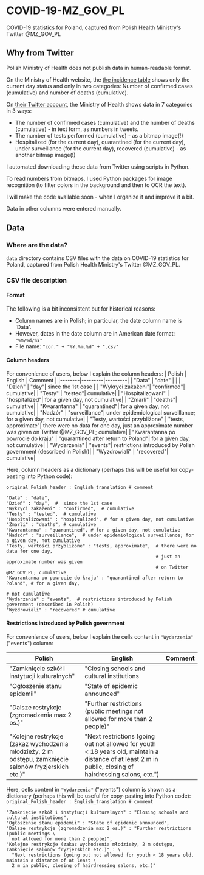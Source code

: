 # COVID-19-MZ_GOV_PL
COVID-19 statistics for Poland, captured from Polish Health Ministry's Twitter @MZ_GOV_PL

## Why from Twitter

Polish Ministry of Health does not publish data in human-readable format.

On the Ministry of Health website, the <a href="https://www.gov.pl/web/koronawirus/wykaz-zarazen-koronawirusem-sars-cov-2">the incidence table</a> shows only the current day status and only in two categories: Number of confirmed cases (cumulative) and number of deaths (cumulative).

On <a href="https://twitter.com/MZ_GOV_PL">their Twitter account</a>, the Ministry of Health shows data in 7 categories in 3 ways:

* The number of confirmed cases (cumulative) and the number of deaths (cumulative) - in text form, as numbers in tweets.
* The number of tests performed (cumulative) - as a bitmap image(!)
* Hospitalized (for the current day), quarantined (for the current day), under surveillance (for the current day), recovered (cumulative) - as another bitmap image(!)

I automated downloading these data from Twitter using scripts in Python.

To read numbers from bitmaps, I used Python packages for image recognition (to filter colors in the background and then to OCR the text).

I will make the code available soon - when I organize it and improve it a bit.

Data in other columns were entered manually.
## Data
### Where are the data?
`data` directory contains CSV files with the data on COVID-19 statistics for Poland, captured from Polish Health Ministry's Twitter @MZ_GOV_PL.
### CSV file description
#### Format
The following is a bit inconsistent but for historical reasons: 
* Column names are in Polish; in particular, the date column name is 'Data'. 
* However, dates in the date column are in American date format: `"%m/%d/%Y"`
* File name: `"cor." + "%Y.%m.%d" + ".csv"`

#### Column headers
For convenience of users, below I explain the column headers:
| Polish | English | Comment |
|--------|---------|---------|
| "Data" |  "date" |         | 
| "Dzień" |  "day"|   since the 1st case | 
| "Wykryci zakażeni"| "confirmed"|  cumulative| 
| "Testy" |  "tested"|  cumulative| 
| "Hospitalizowani" |  "hospitalized"| for a given day, not cumulative| 
| "Zmarli" |  "deaths"|  cumulative| 
| "Kwarantanna" |  "quarantined"| for a given day, not cumulative| 
| "Nadzór" |  "surveillance"|   under epidemiological surveillance; for a given day, not cumulative| 
| "Testy, wartości przybliżone" |  "tests, approximate"|  there were no data for one day, just an approximate number was given on Twitter @MZ_GOV_PL; cumulative| 
| "Kwarantanna po powrocie do kraju" | "quarantined after return to Poland"| for a given day, not cumulative| 
| "Wydarzenia" | "events"| restrictions introduced by Polish government (described in Polish)| 
| "Wyzdrowiali" |  "recovered"|  cumulative| 

Here, column headers as a dictionary (perhaps this will be useful for copy-pasting into Python code): 

`original_Polish_header : English_translation # comment` 

```
"Data" : "date", 
"Dzień" : "day",  #  since the 1st case 
"Wykryci zakażeni" : "confirmed",  # cumulative
"Testy" : "tested",  # cumulative
"Hospitalizowani" : "hospitalized", # for a given day, not cumulative
"Zmarli" : "deaths", # cumulative
"Kwarantanna" : "quarantined", # for a given day, not cumulative
"Nadzór" : "surveillance",  # under epidemiological surveillance; for a given day, not cumulative
"Testy, wartości przybliżone" : "tests, approximate",  # there were no data for one day, 
                                                       # just an approximate number was given 
                                                       # on Twitter @MZ_GOV_PL; cumulative
"Kwarantanna po powrocie do kraju" : "quarantined after return to Poland", # for a given day,
                                                                           # not cumulative
"Wydarzenia" : "events",  # restrictions introduced by Polish government (described in Polish)
"Wyzdrowiali" : "recovered" # cumulative
```
#### Restrictions introduced by Polish government
For convenience of users, below I explain the cells content in `"Wydarzenia"` ("events") column: 

| Polish | English | Comment |
|--------|---------|---------|
|"Zamknięcie szkół i instytucji kulturalnych"| "Closing schools and cultural institutions|
|"Ogłoszenie stanu epidemii"|"State of epidemic announced"|
|"Dalsze restrykcje (zgromadzenia max 2 os.)" | "Further restrictions (public meetings  not allowed for more than 2 people)"|
|"Kolejne restrykcje (zakaz wychodzenia młodzieży, 2 m odstępu, zamknięcie salonów fryzjerskich etc.)" | "Next restrictions (going out not allowed for youth < 18 years old, maintain a distance of at least  2 m in public, closing of hairdressing salons, etc.")|

Here, cells content in `"Wydarzenia"` ("events") column is shown as a dictionary (perhaps this will be useful for copy-pasting into Python code): 
`original_Polish_header : English_translation # comment` 

```
"Zamknięcie szkół i instytucji kulturalnych" : "Closing schools and cultural institutions",
"Ogłoszenie stanu epidemii" : "State of epidemic announced",
"Dalsze restrykcje (zgromadzenia max 2 os.)" : "Further restrictions (public meetings \
  not allowed for more than 2 people)",
"Kolejne restrykcje (zakaz wychodzenia młodzieży, 2 m odstępu, zamknięcie salonów fryzjerskich etc.)" : \
  "Next restrictions (going out not allowed for youth < 18 years old, maintain a distance of at least \
  2 m in public, closing of hairdressing salons, etc.)"
```
